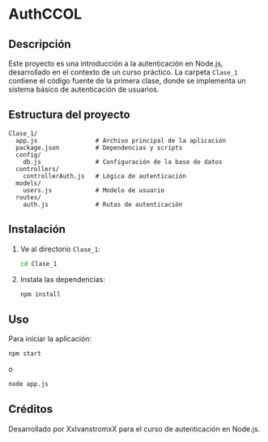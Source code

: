 # AuthCCOL

## Descripción
Este proyecto es una introducción a la autenticación en Node.js, desarrollado en el contexto de un curso práctico. La carpeta `Clase_1` contiene el código fuente de la primera clase, donde se implementa un sistema básico de autenticación de usuarios.

## Estructura del proyecto
```
Clase_1/
  app.js                # Archivo principal de la aplicación
  package.json          # Dependencias y scripts
  config/
    db.js               # Configuración de la base de datos
  controllers/
    controllerAuth.js   # Lógica de autenticación
  models/
    users.js            # Modelo de usuario
  routes/
    auth.js             # Rutas de autenticación
```

## Instalación
1. Ve al directorio `Clase_1`:
   ```zsh
   cd Clase_1
   ```
2. Instala las dependencias:
   ```zsh
   npm install
   ```

## Uso
Para iniciar la aplicación:
```zsh
npm start
```
o
```zsh
node app.js
```

## Créditos
Desarrollado por XxIvanstromxX para el curso de autenticación en Node.js.
